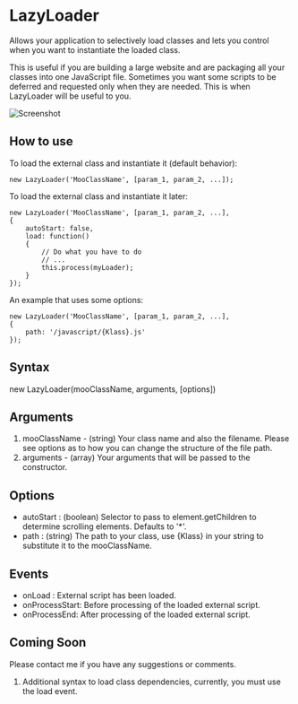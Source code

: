 LazyLoader
==========

Allows your application to selectively load classes and lets you control when you want to instantiate the loaded class.

This is useful if you are building a large website and are packaging all your classes into one JavaScript file.  Sometimes you want some scripts to be deferred and requested only when they are needed.  This is when LazyLoader will be useful to you.

![Screenshot](http://www.staticdynamic.ca/reol/LazyLoader/icon.png)

How to use
----------

To load the external class and instantiate it (default behavior):

	new LazyLoader('MooClassName', [param_1, param_2, ...]);


To load the external class and instantiate it later:

	new LazyLoader('MooClassName', [param_1, param_2, ...],
	{
		autoStart: false,
		load: function()
		{
			// Do what you have to do
			// ...
			this.process(myLoader);
		}
	});


An example that uses some options:

	new LazyLoader('MooClassName', [param_1, param_2, ...],
	{
		path: '/javascript/{Klass}.js'
	});
  
Syntax
------

  new LazyLoader(mooClassName, arguments, [options])
  
Arguments
---------

  1. mooClassName - (string) Your class name and also the filename.  Please see options as to how you can change the structure of the file path.
  2. arguments - (array) Your arguments that will be passed to the constructor.
  
Options
-------

* autoStart      : (boolean) Selector to pass to element.getChildren to determine scrolling elements. Defaults to '*'.
* path           : (string) The path to your class, use {Klass} in your string to substitute it to the mooClassName.

Events
------

* onLoad : External script has been loaded.
* onProcessStart: Before processing of the loaded external script.
* onProcessEnd: After processing of the loaded external script.

Coming Soon
-----------
Please contact me if you have any suggestions or comments.

1. Additional syntax to load class dependencies, currently, you must use the load event.